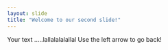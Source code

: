 ```yaml
---
layout: slide
title: "Welcome to our second slide!"
---
```

Your text .....lallalalalallal
Use the left arrow to go back!
